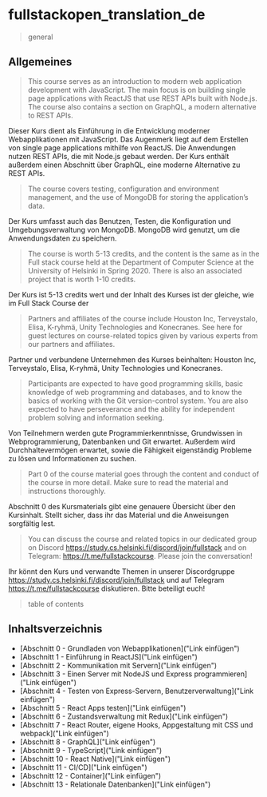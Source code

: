 # fullstackopen_translation_de

> general

## Allgemeines

> This course serves as an introduction to modern web application development with JavaScript. The main focus is on building single page applications with ReactJS that use REST APIs built with Node.js. The course also contains a section on GraphQL, a modern alternative to REST APIs.

Dieser Kurs dient als Einführung in die Entwicklung moderner Webapplikationen mit JavaScript. Das Augenmerk liegt auf dem Erstellen von single page applications mithilfe von ReactJS. Die Anwendungen nutzen REST APIs, die mit Node.js gebaut werden. Der Kurs enthält außerdem einen Abschnitt über GraphQL, eine moderne Alternative zu REST APIs.

> The course covers testing, configuration and environment management, and the use of MongoDB for storing the application’s data.

Der Kurs umfasst auch das Benutzen, Testen, die Konfiguration und Umgebungsverwaltung von MongoDB. MongoDB wird genutzt, um die Anwendungsdaten zu speichern.

> The course is worth 5-13 credits, and the content is the same as in the Full stack course held at the Department of Computer Science at the University of Helsinki in Spring 2020. There is also an associated project that is worth 1-10 credits.

Der Kurs ist 5-13 credits wert und der Inhalt des Kurses ist der gleiche, wie im Full Stack Course der

> Partners and affiliates of the course include Houston Inc, Terveystalo, Elisa, K-ryhmä, Unity Technologies and Konecranes. See here for guest lectures on course-related topics given by various experts from our partners and affiliates.

Partner und verbundene Unternehmen des Kurses beinhalten: Houston Inc, Terveystalo, Elisa, K-ryhmä, Unity Technologies und Konecranes. 

> Participants are expected to have good programming skills, basic knowledge of web programming and databases, and to know the basics of working with the Git version-control system. You are also expected to have perseverance and the ability for independent problem solving and information seeking.

Von Teilnehmern werden gute Programmierkenntnisse, Grundwissen in Webprogrammierung, Datenbanken und Git erwartet. Außerdem wird Durchhaltevermögen erwartet, sowie die Fähigkeit eigenständig Probleme zu lösen und Informationen zu suchen.

> Part 0 of the course material goes through the content and conduct of the course in more detail. Make sure to read the material and instructions thoroughly.

Abschnitt 0 des Kursmaterials gibt eine genauere Übersicht über den Kursinhalt. Stellt sicher, dass ihr das Material und die Anweisungen sorgfältig lest.

> You can discuss the course and related topics in our dedicated group on Discord https://study.cs.helsinki.fi/discord/join/fullstack and on Telegram: https://t.me/fullstackcourse. Please join the conversation!

Ihr könnt den Kurs und verwandte Themen in unserer Discordgruppe https://study.cs.helsinki.fi/discord/join/fullstack und auf Telegram https://t.me/fullstackcourse diskutieren. Bitte beteiligt euch!

> table of contents

## Inhaltsverzeichnis

- [Abschnitt 0 - Grundladen von Webapplikationen]("Link einfügen")
- [Abschnitt 1 - Einführung in ReactJS]("Link einfügen")
- [Abschnitt 2 - Kommunikation mit Servern]("Link einfügen")
- [Abschnitt 3 - Einen Server mit NodeJS und Express programmieren]("Link einfügen")
- [Abschnitt 4 - Testen von Express-Servern, Benutzerverwaltung]("Link einfügen")
- [Abschnitt 5 - React Apps testen]("Link einfügen")
- [Abschnitt 6 - Zustandsverwaltung mit Redux]("Link einfügen")
- [Abschnitt 7 - React Router, eigene Hooks, Appgestaltung mit CSS und webpack]("Link einfügen")
- [Abschnitt 8 - GraphQL]("Link einfügen")
- [Abschnitt 9 - TypeScript]("Link einfügen")
- [Abschnitt 10 - React Native]("Link einfügen")
- [Abschnitt 11 - CI/CD]("Link einfügen")
- [Abschnitt 12 - Container]("Link einfügen")
- [Abschnitt 13 - Relationale Datenbanken]("Link einfügen")